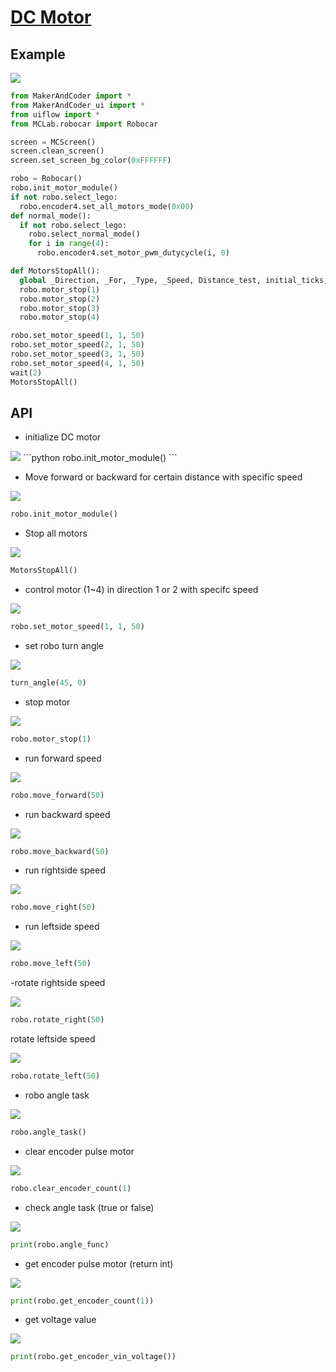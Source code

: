 # [DC Motor](/en/unit/color)

## Example

<img class="blockly_svg" src="https://makerandcoder.com/MCLab/blockly/dc_motor/ex.png">

```python
from MakerAndCoder import *
from MakerAndCoder_ui import *
from uiflow import *
from MCLab.robocar import Robocar

screen = MCScreen()
screen.clean_screen()
screen.set_screen_bg_color(0xFFFFFF)

robo = Robocar()
robo.init_motor_module()
if not robo.select_lego:
  robo.encoder4.set_all_motors_mode(0x00)
def normal_mode():
  if not robo.select_lego:
    robo.select_normal_mode()
    for i in range(4):
      robo.encoder4.set_motor_pwm_dutycycle(i, 0)

def MotorsStopAll():
  global _Direction, _For, _Type, _Speed, Distance_test, initial_ticks, required_ticks, revolutions_required
  robo.motor_stop(1)
  robo.motor_stop(2)
  robo.motor_stop(3)
  robo.motor_stop(4)

robo.set_motor_speed(1, 1, 50)
robo.set_motor_speed(2, 1, 50)
robo.set_motor_speed(3, 1, 50)
robo.set_motor_speed(4, 1, 50)
wait(2)
MotorsStopAll()
```

## API


- initialize DC motor

  
<img class="blockly_svg" src="https://makerandcoder.com/MCLab/blockly/dc_motor/1">
```python
robo.init_motor_module()
```

- Move forward or backward for certain distance with specific speed
<img class="blockly_svg" src="https://makerandcoder.com/MCLab/blockly/dc_motor/4">

```python
robo.init_motor_module()
```

- Stop all motors
<img class="blockly_svg" src="https://makerandcoder.com/MCLab/blockly/dc_motor/3">

```python
MotorsStopAll()
```


- control motor (1~4) in direction 1 or 2 with specifc speed

<img class="blockly_svg" src="https://makerandcoder.com/MCLab/blockly/dc_motor/2.png">

```python
robo.set_motor_speed(1, 1, 50)
```


- set robo turn angle

<img class="blockly_svg" src="https://makerandcoder.com/MCLab/blockly/dc_motor/5.png">

```python
turn_angle(45, 0)
```


- stop motor

<img class="blockly_svg" src="https://makerandcoder.com/MCLab/blockly/dc_motor/6.png">

```python
robo.motor_stop(1)
```

- run forward speed

<img class="blockly_svg" src="https://makerandcoder.com/MCLab/blockly/dc_motor/7.png">

```python
robo.move_forward(50)
```

- run backward speed

<img class="blockly_svg" src="https://makerandcoder.com/MCLab/blockly/dc_motor/8.png">

```python
robo.move_backward(50)
```


- run rightside speed

<img class="blockly_svg" src="https://makerandcoder.com/MCLab/blockly/dc_motor/9.png">

```python
robo.move_right(50)
```


- run leftside speed


<img class="blockly_svg" src="https://makerandcoder.com/MCLab/blockly/dc_motor/10.png">
  
```python
robo.move_left(50)
```


-rotate rightside speed

<img class="blockly_svg" src="https://makerandcoder.com/MCLab/blockly/dc_motor/11.png">

```python
robo.rotate_right(50)
```


rotate leftside speed

<img class="blockly_svg" src="https://makerandcoder.com/MCLab/blockly/dc_motor/12.png">

```python
robo.rotate_left(50)
```


- robo angle task

<img class="blockly_svg" src="https://makerandcoder.com/MCLab/blockly/dc_motor/13.png">

```python
robo.angle_task()
```

- clear encoder pulse motor

<img class="blockly_svg" src="https://makerandcoder.com/MCLab/blockly/dc_motor/14.png">

```python
robo.clear_encoder_count(1)
```


- check angle task (true or false)

<img class="blockly_svg" src="https://makerandcoder.com/MCLab/blockly/dc_motor/15.png">

```python
print(robo.angle_func)
```


- get encoder pulse motor (return int)
<img class="blockly_svg" src="https://makerandcoder.com/MCLab/blockly/dc_motor/16.png">

```python
print(robo.get_encoder_count(1))
```


- get voltage value

<img class="blockly_svg" src="https://makerandcoder.com/MCLab/blockly/dc_motor/17.png">

```python
print(robo.get_encoder_vin_voltage())
```

